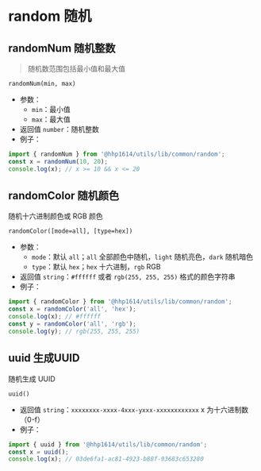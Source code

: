 # random 随机

## randomNum 随机整数

> 随机数范围包括最小值和最大值

```text
randomNum(min, max)
```

- 参数：
    - `min`：最小值
    - `max`：最大值
- 返回值 `number`：随机整数
- 例子：
```js
import { randomNum } from '@hhp1614/utils/lib/common/random';
const x = randomNum(10, 20);
console.log(x); // x >= 10 && x <= 20
```

## randomColor 随机颜色

随机十六进制颜色或 RGB 颜色

```text
randomColor([mode=all], [type=hex])
```

- 参数：
    - `mode`：默认 `all`；`all` 全部颜色中随机，`light` 随机亮色，`dark` 随机暗色
    - `type`：默认 `hex`；`hex` 十六进制，`rgb` RGB
- 返回值 `string`：`#ffffff` 或者 `rgb(255, 255, 255)` 格式的颜色字符串
- 例子：
```js
import { randomColor } from '@hhp1614/utils/lib/common/random';
const x = randomColor('all', 'hex');
console.log(x); // #ffffff
const y = randomColor('all', 'rgb');
console.log(y); // rgb(255, 255, 255)
```

## uuid 生成UUID

随机生成 UUID

```text
uuid()
```

- 返回值 `string`：`xxxxxxxx-xxxx-4xxx-yxxx-xxxxxxxxxxxx` x 为十六进制数（0-f）
- 例子：
```js
import { uuid } from '@hhp1614/utils/lib/common/random';
const x = uuid();
console.log(x); // 03de6fa1-ac81-4923-b88f-93683c653280
```
